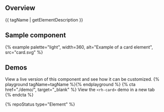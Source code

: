 ## Overview
  {{ tagName | getElementDescription }}


## Sample component
  {% example palette="light",
             width=360,
             alt="Example of a card element",
             src="card.svg" %}


## Demos
  View a live version of this component and see how it can be customized.
  {% playground tagName=tagName %}{% endplayground %}
  {% cta href="./demo/", target="_blank" %}
    View the `<rh-card>` demo in a new tab
  {% endcta %}


  {% repoStatus type="Element" %}

